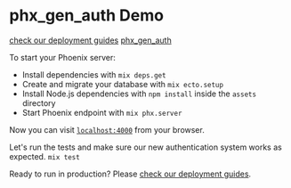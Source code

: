# phx_gen_auth Demo

[check our deployment guides](https://hexdocs.pm/phoenix/deployment.html)
[phx_gen_auth](https://github.com/aaronrenner/phx_gen_auth)

To start your Phoenix server:

  * Install dependencies with `mix deps.get`
  * Create and migrate your database with `mix ecto.setup`
  * Install Node.js dependencies with `npm install` inside the `assets` directory
  * Start Phoenix endpoint with `mix phx.server`

Now you can visit [`localhost:4000`](http://localhost:4000) from your browser.

Let's run the tests and make sure our new authentication system works as expected.
`mix test`

Ready to run in production? Please [check our deployment guides](https://hexdocs.pm/phoenix/deployment.html).
